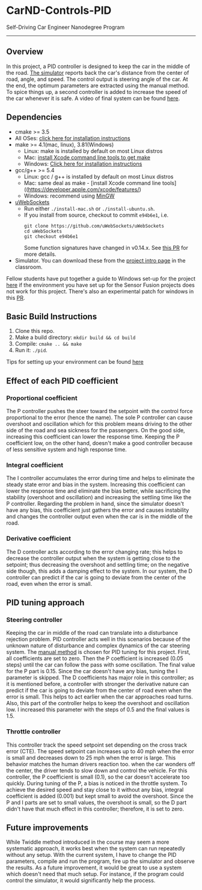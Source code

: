 
# CarND-Controls-PID
Self-Driving Car Engineer Nanodegree Program

---

## Overview 
In this project, a PID controller is designed to keep the car in the middle of the road. [The simulator](https://github.com/udacity/self-driving-car-sim/releases) reports back the car's distance from the center of road, angle, and speed. The control output is steering angle of the car. At the end, the optimum parameters are extracted using the manual method. To spice things up, a second controller is added to increase the speed of the car whenever it is safe. A video of final system can be found [here](https://youtu.be/hFsznNKY0sg).

## Dependencies

* cmake >= 3.5
 * All OSes: [click here for installation instructions](https://cmake.org/install/)
* make >= 4.1(mac, linux), 3.81(Windows)
  * Linux: make is installed by default on most Linux distros
  * Mac: [install Xcode command line tools to get make](https://developer.apple.com/xcode/features/)
  * Windows: [Click here for installation instructions](http://gnuwin32.sourceforge.net/packages/make.htm)
* gcc/g++ >= 5.4
  * Linux: gcc / g++ is installed by default on most Linux distros
  * Mac: same deal as make - [install Xcode command line tools]((https://developer.apple.com/xcode/features/)
  * Windows: recommend using [MinGW](http://www.mingw.org/)
* [uWebSockets](https://github.com/uWebSockets/uWebSockets)
  * Run either `./install-mac.sh` or `./install-ubuntu.sh`.
  * If you install from source, checkout to commit `e94b6e1`, i.e.
    ```
    git clone https://github.com/uWebSockets/uWebSockets 
    cd uWebSockets
    git checkout e94b6e1
    ```
    Some function signatures have changed in v0.14.x. See [this PR](https://github.com/udacity/CarND-MPC-Project/pull/3) for more details.
* Simulator. You can download these from the [project intro page](https://github.com/udacity/self-driving-car-sim/releases) in the classroom.

Fellow students have put together a guide to Windows set-up for the project [here](https://s3-us-west-1.amazonaws.com/udacity-selfdrivingcar/files/Kidnapped_Vehicle_Windows_Setup.pdf) if the environment you have set up for the Sensor Fusion projects does not work for this project. There's also an experimental patch for windows in this [PR](https://github.com/udacity/CarND-PID-Control-Project/pull/3).

## Basic Build Instructions

1. Clone this repo.
2. Make a build directory: `mkdir build && cd build`
3. Compile: `cmake .. && make`
4. Run it: `./pid`. 

Tips for setting up your environment can be found [here](https://classroom.udacity.com/nanodegrees/nd013/parts/40f38239-66b6-46ec-ae68-03afd8a601c8/modules/0949fca6-b379-42af-a919-ee50aa304e6a/lessons/f758c44c-5e40-4e01-93b5-1a82aa4e044f/concepts/23d376c7-0195-4276-bdf0-e02f1f3c665d)
## Effect of each PID coefficient
### Proportional coefficient
The P controller pushes the steer toward the setpoint with the control force proportional to the error (hence the name). The sole P controller can cause overshoot and oscillation which for this problem means driving to the other side of the road and sea sickness for the passengers. On the good side, increasing this coefficient can lower the response time. Keeping the P coefficient low, on the other hand, doesn't make a good controller because of less sensitive system and high response time.
### Integral coefficient
The I controller accumulates the error during time and helps to eliminate the steady state error and bias in the system. Increasing this coefficient can lower the response time and eliminate the bias better, while sacrificing the stability (overshoot and oscillation) and increasing the settling time like the P controller. Regarding the problem in hand, since the simulator doesn't have any bias, this coefficient just gathers the error and causes instability and changes the controller output even when the car is in the middle of the road.
### Derivative coefficient
The D controller acts according to the error changing rate; this helps to decrease the controller output when the system is getting close to the setpoint; thus decreasing the overshoot and settling time; on the negative side though, this adds a damping effect to the system. In our system, the D controller can predict if the car is going to deviate from the center of the road, even when the error is small. 
## PID tuning approach
### Steering controller
Keeping the car in middle of the road can translate into a disturbance rejection problem. PID controller acts well in this scenarios because of the unknown nature of disturbance and complex dynamics of the car steering system.
The [manual method](https://en.wikipedia.org/wiki/PID_controller#Manual_tuning) is chosen for PID tuning for this project. First, all coefficients are set to zero. Then the P coefficient is increased (0.05 steps) until the car can follow the pass with some oscillation. The final value for the P part is 0.15. Since the car doesn't have any bias, tuning the I parameter is skipped. The D coefficients has major role in this controller; as it is mentioned before, a controller with stronger the derivative nature can predict if the car is going to deviate from the center of road even when the error is small. This helps to act earlier when the car approaches road turns. Also, this part of the controller helps to keep the overshoot and oscillation low. I increased this parameter with the steps of 0.5 and the final values is 1.5.
### Throttle controller
This controller track the speed setpoint set depending on the cross track error (CTE). The speed setpoint can increases up to 40 mph when the error is small and decreases down to 25 mph when the error is large. This behavior matches the human drivers reaction too. when the car wonders off the center, the driver tends to slow down and control the vehicle. For this controller, the P coefficient is small (0.1), so the car doesn't accelerate too quickly. During tuning of the P, a bias is noticed in the throttle system. To achieve the desired speed and stay close to it without any bias, integral coefficient is added (0.001) but kept small to avoid the overshoot. Since the P and I parts are set to small values, the overshoot is small, so the D part didn't have that much effect in this controller; therefore, it is set to zero.

## Future improvements
While Twiddle method introduced in the course may seem a more systematic approach, it works best when the system can run repeatedly without any setup. With the current system, I have to change the PID parameters, compile and run the program, fire up the simulator and observe the results. As a future improvement, it would be great to use a system which doesn't need that much setup. For instance, if the program could control the simulator, it would significantly help the process.


